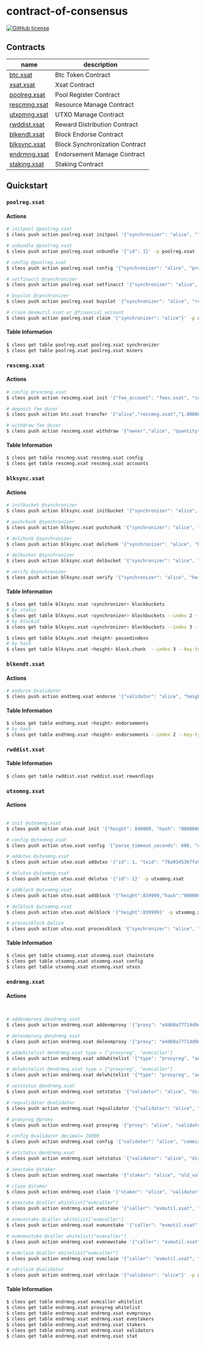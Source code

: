 # contract-of-consensus

[![GitHub license](https://img.shields.io/badge/license-MIT-blue.svg)](https://github.com/exsat-network/contract-of-consensus/blob/main/LICENSE)

## Contracts

| name                                                  | description                    |
| ----------------------------------------------------- | ------------------------------ |
| [btc.xsat](https://bloks.io/account/btc.xsat)         | Btc Token Contract             |
| [xsat.xsat](https://bloks.io/account/xsat.xsat)       | Xsat Contract                  |
| [poolreg.xsat](https://bloks.io/account/poolreg.xsat) | Pool Register Contract         |
| [rescmng.xsat](https://bloks.io/account/rescmng.xsat) | Resource Manage Contract       |
| [utxomng.xsat](https://bloks.io/account/utxomng.xsat) | UTXO Manage Contract           |
| [rwddist.xsat](https://bloks.io/account/rwddist.xsat) | Reward Distribution Contract   |
| [blkendt.xsat](https://bloks.io/account/blkendt.xsat) | Block Endorse Contract         |
| [blksync.xsat](https://bloks.io/account/blksync.xsat) | Block Synchronization Contract |
| [endrmng.xsat](https://bloks.io/account/endrmng.xsat) | Endorsement Manage Contract    |
| [staking.xsat](https://bloks.io/account/staking.xsat) | Staking Contract               |

## Quickstart

### `poolreg.xsat`

#### Actions

```bash
# initpool @poolreg.xsat
$ cleos push action poolreg.xsat initpool '{"synchronizer": "alice", "latest_produced_block_height": 839999, "financial_account": "alice", "miners": [""]}' -p poolreg.xsat

# unbundle @poolreg.xsat
$ cleos push action poolreg.xsat unbundle '{"id": 1}' -p poolreg.xsat

# config @poolreg.xsat
$ cleos push action poolreg.xsat config '{"synchronizer": "alice", "produced_block_limit": 432}' -p poolreg.xsat

# setfinacct @synchronizer
$ cleos push action poolreg.xsat setfinacct '{"synchronizer": "alice", "financial_account": "alice"}' -p alice

# buyslot @synchronizer
$ cleos push action poolreg.xsat buyslot '{"synchronizer": "alice", "receiver": "alice", "num_slots": 2}' -p alice

# claim @evmutil.xsat or @financial_account
$ cleos push action poolreg.xsat claim '{"synchronizer": "alice"}' -p alice
```

#### Table Information

```bash
$ cleos get table poolreg.xsat poolreg.xsat synchronizer
$ cleos get table poolreg.xsat poolreg.xsat miners
```

### `rescmng.xsat`

#### Actions

```bash
# config @rescmng.xsat
$ cleos push action rescmng.xsat init '{"fee_account": "fees.xsat", "cost_per_slot": "0.00000020 BTC", "cost_per_upload": "0.00000020 BTC", "cost_per_verification": "0.00000020 BTC", "cost_per_endorsement": "0.00000020 BTC", "cost_per_parse": "0.00000020 BTC"}' -p rescmng.xsat

# deposit fee @user
$ cleos push action btc.xsat transfer '["alice","rescmng.xsat","1.00000000 BTC", "<receiver>"]' -p alice

# withdraw fee @user
$ cleos push action rescmng.xsat withdraw '{"owner","alice", "quantity": "1.00000000 BTC"}' -p alice
```

#### Table Information

```bash
$ cleos get table rescmng.xsat rescmng.xsat config
$ cleos get table rescmng.xsat rescmng.xsat accounts
```

### `blksync.xsat`

#### Actions

```bash
# initbucket @synchronizer
$ cleos push action blksync.xsat initbucket '{"synchronizer": "alice", "height": 840000, "hash": "0000000000000000000320283a032748cef8227873ff4872689bf23f1cda83a5", "block_size": 2325617, "num_chunks": 11}' -p alice

# pushchunk @synchronizer
$ cleos push action blksync.xsat pushchunk '{"synchronizer": "alice", "height": 840000, "hash": "0000000000000000000320283a032748cef8227873ff4872689bf23f1cda83a5", "chunk_id": 0, "data": "<data>"}' -p alice

# delchunk @synchronizer
$ cleos push action blksync.xsat delchunk '{"synchronizer": "alice", "height": 840000, "hash": "0000000000000000000320283a032748cef8227873ff4872689bf23f1cda83a5", "chunk_id": 0}' -p alice

# delbucket @synchronizer
$ cleos push action blksync.xsat delbucket '{"synchronizer": "alice", "height": 840000, "hash": "0000000000000000000320283a032748cef8227873ff4872689bf23f1cda83a5"}' -p alice

# verify @synchronizer
$ cleos push action blksync.xsat verify '{"synchronizer": "alice", "height": 840000, "hash": "0000000000000000000320283a032748cef8227873ff4872689bf23f1cda83a5"}' -p alice
```

#### Table Information

```bash
$ cleos get table blksync.xsat <synchronizer> blockbuckets
# by status
$ cleos get table blksync.xsat <synchronizer> blockbuckets --index 2 --key-type uint64_t -U <status> -L <status>
# by blockid
$ cleos get table blksync.xsat <synchronizer> blockbuckets --index 3 --key-type sha256 -U <blockid> -L <blockid>

$ cleos get table blksync.xsat <height> passedindexs
# by hash
$ cleos get table blksync.xsat <height> block.chunk  --index 3 --key-type sha256 -U <hash> -L <hash>
```

### `blkendt.xsat`

#### Actions

```bash
# endorse @validator
$ cleos push action endtmng.xsat endorse '{"validator": "alice", "height": 840000, "hash": "0000000000000000000320283a032748cef8227873ff4872689bf23f1cda83a5"}' -p alice
```

#### Table Information

```bash
$ cleos get table endtmng.xsat <height> endorsements
# by hash
$ cleos get table endtmng.xsat <height> endorsements --index 2 --key-type sha256 -L <hash> -U <hash>
```

### `rwddist.xsat`

#### Table Information

```bash
$ cleos get table rwddist.xsat rwddist.xsat rewardlogs
```

### `utxomng.xsat`

#### Actions

```bash

# init @utxomng.xsat
$ cleos push action utxo.xsat init '{"height": 840000, "hash": "0000000000000000000320283a032748cef8227873ff4872689bf23f1cda83a5", "cumulative_work": "0.00000020 BTC"}' -p utxomng.xsat

# config @utxomng.xsat
$ cleos push action utxo.xsat config '{"parse_timeout_seconds": 600, "num_validators_per_distribution": 100, "num_retain_data_blocks": 100, "num_merkle_layer": 10}' -p utxomng.xsat

# addutxo @utxomng.xsat
$ cleos push action utxo.xsat addutxo '{"id": 1, "txid": "76a914536ffa992491508dca0354e52f32a3a7a679a53a88ac", "index": 1, "to": "18cBEMRxXHqzWWCxZNtU91F5sbUNKhL5PX", "value": 4075061499}' -p utxomng.xsat

# delutxo @utxomng.xsat
$ cleos push action utxo.xsat delutxo '{"id": 1}' -p utxomng.xsat

# addblock @utxomng.xsat
$ cleos push action utxo.xsat addblock '{"height":839999,"hash":"000000000000000003e251c7387c2cd5aeac480327a234ec11c9b8382455db0d","cumulative_work":"0000000000000000000000000000000000000000002fa415a1793f473a706960","version":536870912,"previous_block_hash":"000000000000000003e6820666f1a47c7771f18b03f9d24c2896a3d7356a5e3c","merkle":"da1dcebe6d631251a31969b7ed6ba55258d113be3e7ef3ef3343d8f7fc9c1702","timestamp":1479777318,"bits":386089497,"nonce":2635095261}' -p utxomng.xsat

# delblock @utxomng.xsat
$ cleos push action utxo.xsat delblock '{"height":839999}' -p utxomng.xsat

# processblock @alice
$ cleos push action utxo.xsat processblock '{"synchronizer": "alice", "process_rows":1024}' -p utxomng.xsat
```

#### Table Information

```bash
$ cleos get table utxomng.xsat utxomng.xsat chainstate
$ cleos get table utxomng.xsat utxomng.xsat config
$ cleos get table utxomng.xsat utxomng.xsat utxos
```

### `endrmng.xsat`

#### Actions

```bash


# addevmproxy @endrmng.xsat
$ cleos push action endrmng.xsat addevmproxy '{"proxy": "e4d68a77714d9d388d8233bee18d578559950cf5"}' -p endrmng.xsat

# delevmproxy @endrmng.xsat
$ cleos push action endrmng.xsat delevmproxy '{"proxy": "e4d68a77714d9d388d8233bee18d578559950cf5"}' -p endrmng.xsat

# addwhitelist @endrmng.xsat type = ["proxyreg", "evmcaller"]
$ cleos push action endrmng.xsat addwhitelist '{"type": "proxyreg", "account": "alice"}' -p endrmng.xsat

# delwhitelist @endrmng.xsat type = ["proxyreg", "evmcaller"]
$ cleos push action endrmng.xsat delwhitelist '{"type": "proxyreg", "account": "alice"}' -p endrmng.xsat

# setstatus @endrmng.xsat
$ cleos push action endrmng.xsat setstatus '{"validator": "alice", "disabled_staking": "alice"}' -p endrmng.xsat

# regvalidator @validator
$ cleos push action endrmng.xsat regvalidator '{"validator": "alice", "financial_account": "alice"}' -p alice

# proxyreg @proxy
$ cleos push action endrmng.xsat proxyreg '{"proxy": "alice", "validator": "alice", "financial_account": "alice"}' -p alice

# config @validator decimal= 10000
$ cleos push action endrmng.xsat config '{"validator": "alice", "commission_rate": 2000, "financial_account": "alice"}' -p alice

# setstatus @endrmng.xsat
$ cleos push action endrmng.xsat setstatus '{"validator": "alice", "disabled_staking": true}' -p endrmng.xsat

# newstake @staker
$ cleos push action endrmng.xsat newstake '{"staker": "alice", "old_validator": "alice", "new_validator": "bob", "quantity": "0.00000020 BTC"}' -p alice

# claim @staker
$ cleos push action endrmng.xsat claim '{"staker": "alice", "validator": "alice"}' -p alice

# evmstake @caller whitelist["evmcaller"]
$ cleos push action endrmng.xsat evmstake '{"caller": "evmutil.xsat", "proxy": "e4d68a77714d9d388d8233bee18d578559950cf5", "staker": "bbbbbbbbbbbbbbbbbbbbbbbb5530ea015b900000",  "validator": "alice", "quantity": "0.00000020 BTC"}' -p alice

# evmunstake @caller whitelist["evmcaller"] 
$ cleos push action endrmng.xsat evmunstake '{"caller": "evmutil.xsat", "proxy": "e4d68a77714d9d388d8233bee18d578559950cf5", "staker": "bbbbbbbbbbbbbbbbbbbbbbbb5530ea015b900000",  "validator": "alice", "quantity": "0.00000020 BTC"}' -p evmutil.xsat 

# evmnewstake @caller whitelist["evmcaller"] 
$ cleos push action endrmng.xsat evmnewstake '{"caller": "evmutil.xsat", "proxy": "e4d68a77714d9d388d8233bee18d578559950cf5", "staker": "bbbbbbbbbbbbbbbbbbbbbbbb5530ea015b900000",  "old_validator": "alice", "new_validator": "bob", "quantity": "0.00000020 BTC"}' -p evmutil.xsat

# evmclaim @caller whitelist["evmcaller"] 
$ cleos push action endrmng.xsat evmclaim '{"caller": "evmutil.xsat", "proxy": "e4d68a77714d9d388d8233bee18d578559950cf5", "staker": "bbbbbbbbbbbbbbbbbbbbbbbb5530ea015b900000",  "validator": "alice"}' -p evmutil.xsat

# vdrclaim @validator
$ cleos push action endrmng.xsat vdrclaim '{"validator": "alice"}' -p alice 
```

#### Table Information

```bash
$ cleos get table endrmng.xsat evmcaller whitelist 
$ cleos get table endrmng.xsat proxyreg whitelist 
$ cleos get table endrmng.xsat endrmng.xsat evmproxys 
$ cleos get table endrmng.xsat endrmng.xsat evmstakers 
$ cleos get table endrmng.xsat endrmng.xsat stakers 
$ cleos get table endrmng.xsat endrmng.xsat validators 
$ cleos get table endrmng.xsat endrmng.xsat stat
```
